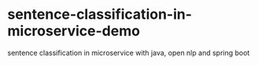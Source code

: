 # sentence-classification-in-microservice-demo
 sentence classification in microservice with java, open nlp and spring boot
